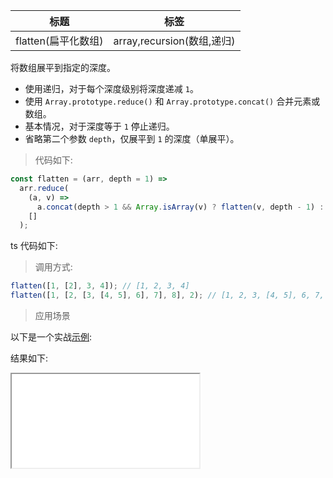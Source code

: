 | 标题                | 标签                       |
| ------------------- | -------------------------- |
| flatten(扁平化数组) | array,recursion(数组,递归) |

将数组展平到指定的深度。

- 使用递归，对于每个深度级别将深度递减 `1`。
- 使用 `Array.prototype.reduce()` 和 `Array.prototype.concat()` 合并元素或数组。
- 基本情况，对于深度等于 `1` 停止递归。
- 省略第二个参数 `depth`，仅展平到 `1` 的深度（单展平）。

> 代码如下:

```js
const flatten = (arr, depth = 1) =>
  arr.reduce(
    (a, v) =>
      a.concat(depth > 1 && Array.isArray(v) ? flatten(v, depth - 1) : v),
    []
  );
```

ts 代码如下:

<div class="code-editor" data-url="codes/javascript/ts/flatten.ts" data-language="typescript"></div>

> 调用方式:

```js
flatten([1, [2], 3, 4]); // [1, 2, 3, 4]
flatten([1, [2, [3, [4, 5], 6], 7], 8], 2); // [1, 2, 3, [4, 5], 6, 7, 8]
```

> 应用场景

以下是一个实战<a href="codes/javascript/html/flatten.html" target="_blank" rel="noopener noreferrer">示例</a>:

<div class="code-editor" data-url="codes/javascript/html/flatten.html" data-language="html"></div>

结果如下:

<iframe src="codes/javascript/html/flatten.html"></iframe>
